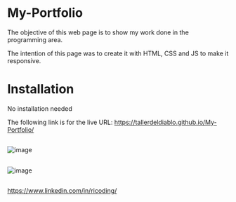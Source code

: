 # My-Portfolio
The objective of this web page is to show my work done in the programming area.

The intention of this page was to create it with HTML, CSS and JS to make it responsive.


# Installation
No installation needed

The following link is for the live URL: https://tallerdeldiablo.github.io/My-Portfolio/


##

![image](https://user-images.githubusercontent.com/57916204/138568126-31f99c03-6a22-4798-b04a-c2d7c883b385.png)

##

![image](https://user-images.githubusercontent.com/57916204/138568241-56d3d292-95ea-4148-bfab-a8e594676257.png)



##
https://www.linkedin.com/in/ricoding/




